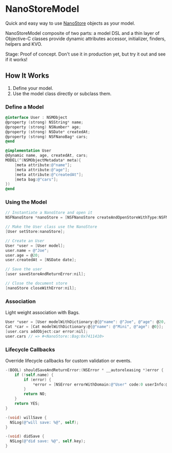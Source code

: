 NanoStoreModel
==============

Quick and easy way to use [NanoStore](https://github.com/tciuro/NanoStore) objects as your model. 

NanoStoreModel composite of two parts: a model DSL and a thin layer of Objective-C classes provide dynamic attributes accessor, initializer, finders, helpers and KVO.

Stage: Proof of concept. Don't use it in production yet, but try it out and see if it works!

## How It Works

1. Define your model.
2. Use the model class directly or subclass them.

### Define a Model

```objective-c
@interface User : NSMObject
@property (strong) NSString* name;
@property (strong) NSNumber* age;
@property (strong) NSDate* createdAt;
@property (strong) NSFNanoBag* cars;
@end

@implementation User
@dynamic name, age, createdAt, cars;
MODEL(^(NSMObjectMetadata* meta){
    [meta attribute:@"name"];
    [meta attribute:@"age"];
    [meta attribute:@"createdAt"];
    [meta bag:@"cars"];
})
@end
```

### Using the Model

```objective-c
// Instantiate a NanoStore and open it
NSFNanoStore *nanoStore = [NSFNanoStore createAndOpenStoreWithType:NSFMemoryStoreType path:nil error:nil];

// Make the User class use the NanoStore
[User setStore:nanoStore];

// Create an User
User *user = [User model];
user.name = @"Joe";
user.age = @20;
user.createdAt = [NSDate date];

// Save the user
[user saveStoreAndReturnError:nil];

// Close the document store
[nanoStore closeWithError:nil];
```

### Association

Light weight association with Bags.

```objective-c
User *user = [User modelWithDictionary:@{@"name": @"Joe", @"age": @20, @"createdAt": [NSDate date]}];
Cat *car = [Cat modelWithDictionary:@{@"name": @"Mini", @"age": @0}];
[user.cars addObject:car error:nil];
user.cars // => #<NanoStore::Bag:0x7411410> 
```

### Lifecycle Callbacks

Override lifecycle callbacks for custom validation or events.

```objective-c
-(BOOL) shouldSaveAndReturnError:(NSError * __autoreleasing *)error {
    if (!self.name) {
        if (error) {
            *error = [NSError errorWithDomain:@"User" code:0 userInfo:@{@"description": @"missing required field"}];
        }
        return NO;
    }
    return YES;
}

-(void) willSave {
  NSLog(@"will save: %@", self);
}

-(void) didSave {
  NSLog(@"did save: %@", self.key);
}

```

